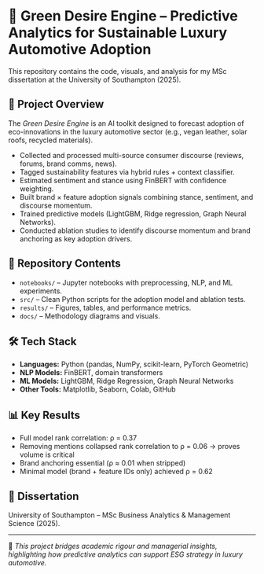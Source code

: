 # 🌱 Green Desire Engine – Predictive Analytics for Sustainable Luxury Automotive Adoption

This repository contains the code, visuals, and analysis for my MSc dissertation at the University of Southampton (2025).

## 🎯 Project Overview
The *Green Desire Engine* is an AI toolkit designed to forecast adoption of eco-innovations in the luxury automotive sector (e.g., vegan leather, solar roofs, recycled materials).  

- Collected and processed multi-source consumer discourse (reviews, forums, brand comms, news).  
- Tagged sustainability features via hybrid rules + context classifier.  
- Estimated sentiment and stance using FinBERT with confidence weighting.  
- Built brand × feature adoption signals combining stance, sentiment, and discourse momentum.  
- Trained predictive models (LightGBM, Ridge regression, Graph Neural Networks).  
- Conducted ablation studies to identify discourse momentum and brand anchoring as key adoption drivers.  

## 📂 Repository Contents
- `notebooks/` – Jupyter notebooks with preprocessing, NLP, and ML experiments.  
- `src/` – Clean Python scripts for the adoption model and ablation tests.  
- `results/` – Figures, tables, and performance metrics.  
- `docs/` – Methodology diagrams and visuals.  

## 🛠️ Tech Stack
- **Languages:** Python (pandas, NumPy, scikit-learn, PyTorch Geometric)  
- **NLP Models:** FinBERT, domain transformers  
- **ML Models:** LightGBM, Ridge Regression, Graph Neural Networks  
- **Other Tools:** Matplotlib, Seaborn, Colab, GitHub  

## 📊 Key Results
- Full model rank correlation: ρ = 0.37  
- Removing mentions collapsed rank correlation to ρ = 0.06 → proves volume is critical  
- Brand anchoring essential (ρ ≈ 0.01 when stripped)  
- Minimal model (brand + feature IDs only) achieved ρ = 0.62  

## 📄 Dissertation
University of Southampton – MSc Business Analytics & Management Science (2025).  

---

🚀 *This project bridges academic rigour and managerial insights, highlighting how predictive analytics can support ESG strategy in luxury automotive.*
